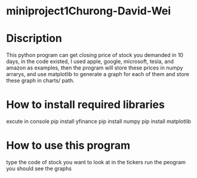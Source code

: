 # miniproject1Churong-David-Wei

# Discription
This python program can get closing price of stock you demanded in 10 days, in the code existed, I used apple, google, microsoft, tesla, and amazon as examples, then the program will store these prices in numpy arrarys, and use matplotlib to generate a graph for each of them and store these graph in charts/ path.

# How to install required libraries
excute in console
pip install yfinance
pip install numpy
pip install matplotlib

# How to use this program
type the code of stock you want to look at in the tickers
run the peogram you should see the graphs 
